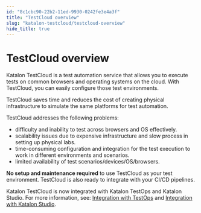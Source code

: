 ```yaml
---
id: "8c1cbc90-22b2-11ed-9930-0242fe3e4a3f"
title: "TestCloud overview"
slug: "katalon-testcloud/testcloud-overview"
hide_title: true
---
```


# <a id="id" class="anchor_top_offset"/><a id="ariaid-title1" class="anchor_top_offset"/>TestCloud overview

<p xmlns="http://www.w3.org/1999/xhtml" className="p anchor_top_offset" id="id__p-971">Katalon TestCloud is a test automation service that allows you to execute tests on common browsers and operating systems on the cloud. With TestCloud, you can easily configure those test environments.</p> 
<p xmlns="http://www.w3.org/1999/xhtml" className="p">TestCloud saves time and reduces the cost of creating physical infrastructure to simulate the same platforms for test automation.</p> 
<p xmlns="http://www.w3.org/1999/xhtml" className="p">TestCloud addresses the following problems:</p> 
<ul xmlns="http://www.w3.org/1999/xhtml" className="ul"><li className="li">difficulty and inability to test across browsers and OS effectively.</li><li className="li">scalability issues due to expensive infrastructure and slow process in setting up physical labs.</li><li className="li">time-consuming configuration and integration for the test execution to work in different environments and scenarios.</li><li className="li">limited availability of test scenarios/devices/OS/browsers.</li></ul> 
<p xmlns="http://www.w3.org/1999/xhtml" className="p"><strong className="ph b">No setup and maintenance required</strong> to use TestCloud as your test environment. TestCloud is also ready to integrate with your CI/CD pipelines.</p> 
<p xmlns="http://www.w3.org/1999/xhtml" className="p">Katalon TestCloud is now integrated with Katalon TestOps and Katalon Studio. For more information, see: <a className="xref" href="/docs/legacy/katalon-testcloud/get-started/integrate-testcloud-with-testops">Integration with TestOps</a> and <a className="xref" href="/docs/legacy/katalon-testcloud/get-started/integrate-testcloud-with-studio">Integration with Katalon Studio</a>.</p> 
